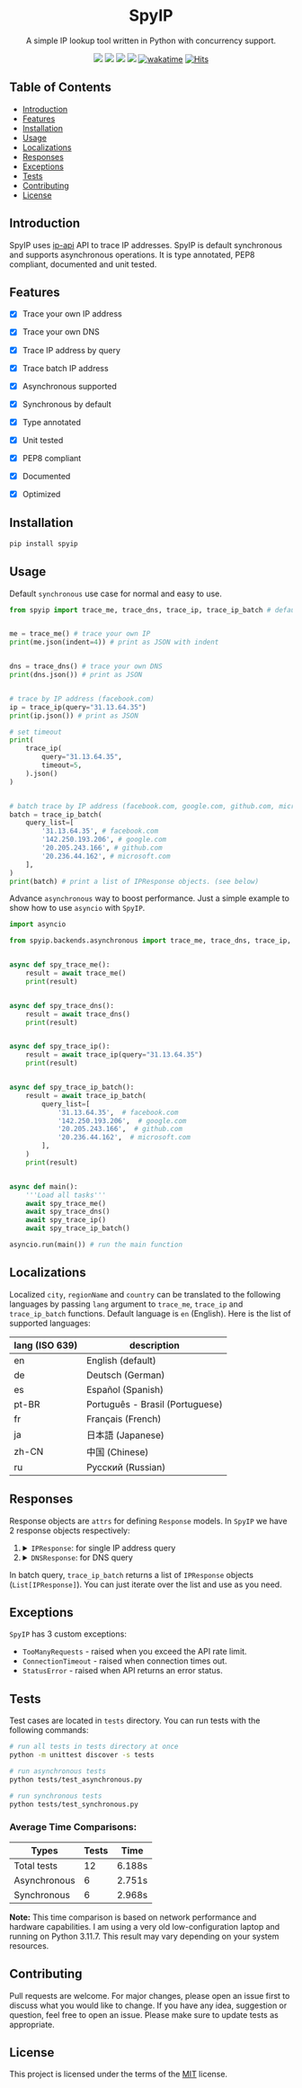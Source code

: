 <h1 align="center">SpyIP</h1>

<p align="center">A simple IP lookup tool written in Python with concurrency support.
</p>

<p align="center">
<a href="https://github.com/Almas-Ali/SpyIP"><img src="https://img.shields.io/pypi/pyversions/spyip.svg"></a>
<a href="https://github.com/Almas-Ali/SpyIP"><img src="https://img.shields.io/pypi/v/spyip.svg"></a>
<a href="https://pepy.tech/project/spyip"><img src="https://static.pepy.tech/personalized-badge/spyip?period=total&units=none&left_color=grey&right_color=blue&left_text=Total%20Downloads"></a>
<a href="https://github.com/Almas-Ali/SpyIP/"><img src="https://img.shields.io/github/license/Almas-Ali/SpyIP?style=flat-square"></a>
<a href="https://wakatime.com/badge/user/168edf9f-71dc-49cc-bf77-592d9c9d4eed/project/018cbf9a-cecf-4ae8-ad59-a34b9eefb754"><img src="https://wakatime.com/badge/user/168edf9f-71dc-49cc-bf77-592d9c9d4eed/project/018cbf9a-cecf-4ae8-ad59-a34b9eefb754.svg" alt="wakatime"></a>
<a href="https://github.com/Almas-Ali/SpyIP"><img alt="Hits" src="https://hits.sh/github.com/Almas-Ali/SpyIP.svg?extraCount=1456"/></a>
</p>

## Table of Contents

- [Introduction](#introduction)
- [Features](#features)
- [Installation](#installation)
- [Usage](#usage)
- [Localizations](#localizations)
- [Responses](#responses)
- [Exceptions](#exceptions)
- [Tests](#tests)
- [Contributing](#contributing)
- [License](#license)

## Introduction

SpyIP uses <a href="https://ip-api.com/" target="_blank" title="IP-API">ip-api</a> API to trace IP addresses. SpyIP is default synchronous and supports asynchronous operations. It is type annotated, PEP8 compliant, documented and unit tested.

## Features

- [x] Trace your own IP address

- [x] Trace your own DNS

- [x] Trace IP address by query

- [x] Trace batch IP address

- [x] Asynchronous supported

- [x] Synchronous by default

- [x] Type annotated

- [x] Unit tested

- [x] PEP8 compliant

- [x] Documented

- [x] Optimized

## Installation

```bash
pip install spyip
```

## Usage

Default `synchronous` use case for normal and easy to use.

```python
from spyip import trace_me, trace_dns, trace_ip, trace_ip_batch # default synchronous functions


me = trace_me() # trace your own IP
print(me.json(indent=4)) # print as JSON with indent


dns = trace_dns() # trace your own DNS
print(dns.json()) # print as JSON


# trace by IP address (facebook.com)
ip = trace_ip(query="31.13.64.35")
print(ip.json()) # print as JSON

# set timeout
print(
    trace_ip(
        query="31.13.64.35",
        timeout=5,
    ).json()
)


# batch trace by IP address (facebook.com, google.com, github.com, microsoft.com, ...)
batch = trace_ip_batch(
    query_list=[
        '31.13.64.35', # facebook.com
        '142.250.193.206', # google.com
        '20.205.243.166', # github.com
        '20.236.44.162', # microsoft.com
    ],
)
print(batch) # print a list of IPResponse objects. (see below)
```

Advance `asynchronous` way to boost performance. Just a simple example to show how to use `asyncio` with `SpyIP`.

```python
import asyncio

from spyip.backends.asynchronous import trace_me, trace_dns, trace_ip, trace_ip_batch # asynchronous functions


async def spy_trace_me():
    result = await trace_me()
    print(result)


async def spy_trace_dns():
    result = await trace_dns()
    print(result)


async def spy_trace_ip():
    result = await trace_ip(query="31.13.64.35")
    print(result)


async def spy_trace_ip_batch():
    result = await trace_ip_batch(
        query_list=[
            '31.13.64.35',  # facebook.com
            '142.250.193.206',  # google.com
            '20.205.243.166',  # github.com
            '20.236.44.162',  # microsoft.com
        ],
    )
    print(result)


async def main():
    '''Load all tasks'''
    await spy_trace_me()
    await spy_trace_dns()
    await spy_trace_ip()
    await spy_trace_ip_batch()

asyncio.run(main()) # run the main function
```

## Localizations

Localized `city`, `regionName` and `country` can be translated to the following languages by passing `lang` argument to `trace_me`, `trace_ip` and `trace_ip_batch` functions. Default language is `en` (English). Here is the list of supported languages:

| lang (ISO 639) | description                     |
| -------------- | ------------------------------- |
| en             | English (default)               |
| de             | Deutsch (German)                |
| es             | Español (Spanish)               |
| pt-BR          | Português - Brasil (Portuguese) |
| fr             | Français (French)               |
| ja             | 日本語 (Japanese)               |
| zh-CN          | 中国 (Chinese)                  |
| ru             | Русский (Russian)               |

## Responses

Response objects are `attrs` for defining `Response` models. In `SpyIP` we have 2 response objects respectively:

<ol type="1">
<li>
<details>
<summary>
<code>IPResponse</code>: for single IP address query
</summary>

```python
@define
class IPResponse:
    """
    Example response from API:

    {
        "status": "success",
        "continent": "Asia",
        "continentCode": "AS",
        "country": "India",
        "countryCode": "IN",
        "region": "DL",
        "regionName": "National Capital Territory of Delhi",
        "city": "New Delhi",
        "district": "",
        "zip": "110001",
        "lat": 28.6139,
        "lon": 77.209,
        "timezone": "Asia/Kolkata",
        "offset": 19800,
        "currency": "INR",
        "isp": "Google LLC",
        "org": "Google LLC",
        "as": "AS15169 Google LLC",
        "asname": "GOOGLE",
        "mobile": false,
        "proxy": false,
        "hosting": true,
        "query": "142.250.193.206",
    }
    """

    status: str = field(metadata={'description': 'Status of the request.'})
    continent: str = field(metadata={'description': 'Continent name.'})
    continentCode: str = field(metadata={'description': 'Continent code.'})
    country: str = field(metadata={'description': 'Country name.'})
    countryCode: str = field(metadata={'description': 'Country code.'})
    region: str = field(metadata={'description': 'Region code.'})
    regionName: str = field(metadata={'description': 'Region name.'})
    city: str = field(metadata={'description': 'City name.'})
    district: str = field(metadata={'description': 'District name.'})
    zip_: str = field(metadata={'description': 'Zip code.'}, alias='zip')
    lat: float = field(metadata={'description': 'Latitude.'})
    lon: float = field(metadata={'description': 'Longitude.'})
    timezone: str = field(metadata={'description': 'Timezone.'})
    offset: int = field(metadata={'description': 'Offset.'})
    currency: str = field(metadata={'description': 'Currency.'})
    isp: str = field(metadata={'description': 'ISP name.'})
    org: str = field(metadata={'description': 'Organization name.'})
    as_: str = field(metadata={'description': 'AS number and name.'}, alias='as_')
    asname: str = field(metadata={'description': 'AS name.'})
    mobile: bool = field(metadata={'description': 'Mobile status.'})
    proxy: bool = field(metadata={'description': 'Proxy status.'})
    hosting: bool = field(metadata={'description': 'Hosting status.'})
    query: str = field(metadata={'description': 'IP address.'})
```

</details>
</li>
<li>
<details>
<summary>
<code>DNSResponse</code>: for DNS query
</summary>

```python
@define
class DNSResponse:
    """
    Example response from API:
    "dns": {
        "ip": "74.125.73.83",
        "geo": "United States - Google"
    }
    """

    ip: str = field(metadata={'description': 'IP address.'})
    geo: str = field(metadata={'description': 'Geo location.'})
```

</details>
</li>
</ol>

In batch query, `trace_ip_batch` returns a list of `IPResponse` objects (`List[IPResponse]`). You can just iterate over the list and use as you need.

## Exceptions

`SpyIP` has 3 custom exceptions:

- `TooManyRequests` - raised when you exceed the API rate limit.
- `ConnectionTimeout` - raised when connection times out.
- `StatusError` - raised when API returns an error status.

## Tests

Test cases are located in `tests` directory. You can run tests with the following commands:

```bash
# run all tests in tests directory at once
python -m unittest discover -s tests

# run asynchronous tests
python tests/test_asynchronous.py

# run synchronous tests
python tests/test_synchronous.py
```

### Average Time Comparisons:

| Types        | Tests | Time   |
| ------------ | ----- | ------ |
| Total tests  | 12    | 6.188s |
| Asynchronous | 6     | 2.751s |
| Synchronous  | 6     | 2.968s |

**Note:** This time comparison is based on network performance and hardware capabilities. I am using a very old low-configuration laptop and running on Python 3.11.7. This result may vary depending on your system resources.

## Contributing

Pull requests are welcome. For major changes, please open an issue first to discuss what you would like to change. If you have any idea, suggestion or question, feel free to open an issue. Please make sure to update tests as appropriate.

## License

This project is licensed under the terms of the [MIT](LICENSE) license.
